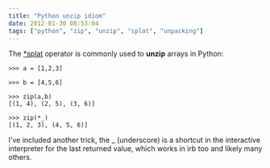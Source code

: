 ```yaml
---
title: "Python unzip idiom"
date: 2012-01-30 08:53:04
tags: ["python", "zip", "unzip", "splat", "unpacking"]
---
```


<p>
The <a href="http://segv.me/posts/12">*splat</a> operator is commonly used to <b>unzip</b> arrays in Python:

```
>>> a = [1,2,3]

>>> b = [4,5,6]

>>> zip(a,b)
[(1, 4), (2, 5), (3, 6)]

>>> zip(*_)
[(1, 2, 3), (4, 5, 6)]

```
</p>

<p>

I've included another trick, the _ (underscore) is a shortcut in the interactive interpreter for the last returned value, which works in irb too and likely many others.
</p>
